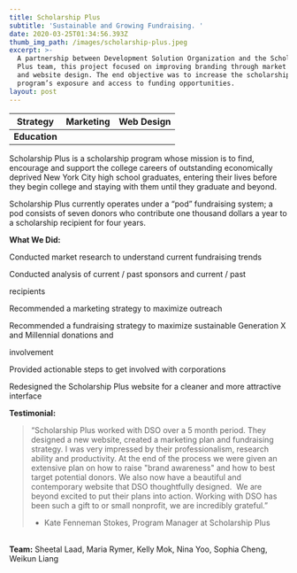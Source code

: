 ```yaml
---
title: Scholarship Plus
subtitle: 'Sustainable and Growing Fundraising. '
date: 2020-03-25T01:34:56.393Z
thumb_img_path: /images/scholarship-plus.jpeg
excerpt: >-
  A partnership between Development Solution Organization and the Scholarship
  Plus team, this project focused on improving branding through market research
  and website design. The end objective was to increase the scholarship
  program’s exposure and access to funding opportunities.
layout: post
---
```



| **Strategy**  | **Marketing** | **Web Design** |
| ------------- | ------------- | -------------- |
| **Education** |               |                |



Scholarship Plus is a scholarship program whose mission is to find, encourage and support the college careers of outstanding economically deprived New York City high school graduates, entering their lives before they begin college and staying with them until they graduate and beyond.


Scholarship Plus currently operates under a “pod” fundraising system; a
pod consists of seven donors who contribute one thousand dollars a year to
a scholarship recipient for four years.

**What We Did:**

Conducted market research to understand current fundraising trends

Conducted analysis of current / past sponsors and current / past

recipients

Recommended a marketing strategy to maximize outreach

Recommended a fundraising strategy to maximize sustainable Generation X and Millennial donations and

involvement

Provided actionable steps to get involved with corporations

Redesigned the Scholarship Plus website for a cleaner and more attractive interface

**Testimonial:**

> “Scholarship Plus worked with DSO over a 5 month period. They designed a new website, created a marketing plan and fundraising strategy. I was very impressed by their professionalism, research ability and productivity. At the end of the process we were given an extensive plan on how to raise "brand awareness" and how to best target potential donors. We also now have a beautiful and contemporary website that DSO thoughtfully designed.  We are beyond excited to put their plans into action. Working with DSO has been such a gift to or small nonprofit, we are incredibly grateful.”
>
> * Kate Fenneman Stokes, Program Manager at Scholarship Plus

\
**Team:** Sheetal Laad, Maria Rymer, Kelly Mok, Nina Yoo, Sophia Cheng, Weikun Liang